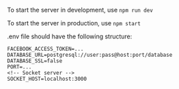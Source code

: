 To start the server in development, use `npm run dev`

To start the server in production, use `npm start`

.env file should have the following structure:
```
FACEBOOK_ACCESS_TOKEN=...
DATABASE_URL=postgresql://user:pass@host:port/database
DATABASE_SSL=false
PORT=...
<!-- Socket server -->
SOCKET_HOST=localhost:3000
```